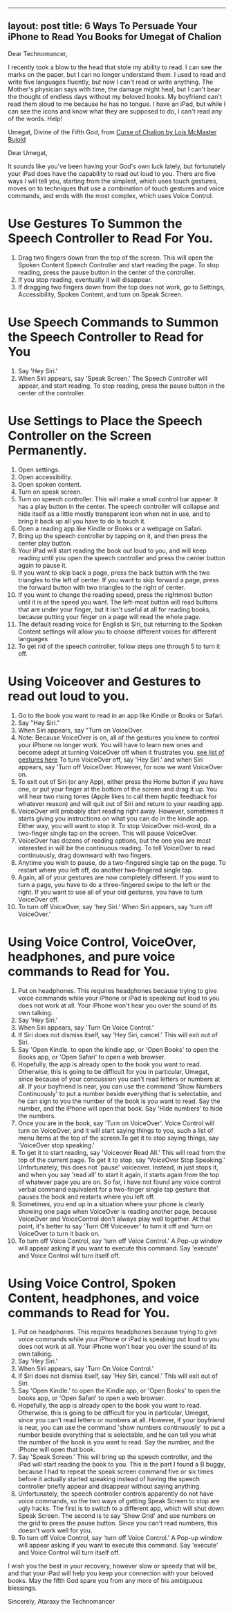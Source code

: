 
---
layout: post
title:  6 Ways To Persuade Your iPhone to Read You Books for Umegat of Chalion
---

Dear Technomancer, 

I recently took a blow to the head that stole my ability to read. I can see the marks on the paper, but I can no longer understand them. I used to read and write five languages fluently, but now I can't read or write anything. The Mother's physician says with time, the damage might heal, but I can't bear the thought of endless days without my beloved books. My boyfriend can't read them aloud to me because he has no tongue. I have an iPad, but while I can see the icons and know what they are supposed to do, I can't read any of the words. Help!

Umegat, Divine of the Fifth God, from [Curse of Chalion by Lois McMaster Bujold](https://www.goodreads.com/en/book/show/61886.The_Curse_of_Chalion)

Dear Umegat,

It sounds like you've been having your God's own luck lately, but fortunately your iPad does have the capability to read out loud to you. There are five ways I will tell you, starting from the simplest, which uses touch gestures, moves on to techniques that use a combination of touch gestures and voice commands, and ends with the most complex, which uses Voice Control. 

# Use Gestures To Summon the Speech Controller to Read For You.

1. Drag two fingers down from the top of the screen.  This will open the Spoken Content Speech Controller and start reading the page. To stop reading, press the pause button in the center of the controller.  
2. If you stop reading, eventually it will disappear. 
3. If dragging two fingers down from the top does not work, go to Settings, Accessibility, Spoken Content, and turn on Speak Screen.


# Use Speech Commands to Summon the Speech Controller to Read for You

1. Say 'Hey Siri.'
2. When Siri appears, say 'Speak Screen.' The Speech Controller will appear, and start reading. To stop reading, press the pause button in the center of the controller.  



# Use Settings to Place the Speech Controller on the Screen Permanently.

1. Open settings.
2. Open accessibility.
3. Open spoken content.
4. Turn on speak screen.
5. Turn on speech controller. This will make a small control bar appear.  It has a play button in the center.  The speech controller will collapse and hide itself as a little mostly transparent icon when not in use, and to bring it back up all you have to do is touch it. 
6. Open a reading app like Kindle or Books or a webpage on Safari.
7. Bring up the speech controller by tapping on it, and then press the center play button.
8. Your iPad will start reading the book out loud to you, and will keep reading until you open the speech controller and press the center button again to pause it.
9. If you want to skip back a page, press the back button with the two triangles to the left of center.  If you want to skip forward a page, press the forward button with two triangles to the right of center.  
10. If you want to change the reading speed, press the rightmost button until it is at the speed you want.  The left-most button will read buttons that are under your finger, but it isn't useful at all for reading books, because  putting your finger on a page will read the whole page.  
11. The default reading voice for English is Siri, but returning to the Spoken Content settings will allow you to choose different voices for different languages
12. To get rid of the speech controller, follow steps one through 5 to turn it off.

# Using Voiceover and Gestures to read out loud to you.

1. Go to the book you want to read in an app like Kindle or Books or Safari.
2. Say "Hey Siri."
3. When Siri appears, say "Turn on VoiceOver.  
4. Note: Because VoiceOver is on, all of the gestures you knew to control your iPhone no longer work. You will have to learn new ones and become adept at turning VoiceOver off when it frustrates you.  [see list of gestures here]( https://support.apple.com/guide/iphone/learn-voiceover-gestures-iph3e2e2281/ios) To turn VoiceOver off, say 'Hey Siri.' and when Siri appears, say 'Turn off VoiceOver. However, for now we want VoiceOver on.
5. To exit out of Siri (or any App), either press the Home button if you have one, or put your finger at the bottom of the screen and drag it up. You will hear two rising tones (Apple likes to call them haptic feedback for whatever reason) and will quit out of Siri and return to your reading app.
6. VoiceOver will probably start reading right away.  However, sometimes it starts giving you instructions on what you can do in the kindle app.  Either way, you will want to stop it. To stop VoiceOver mid-word, do a two-finger single tap on the screen.  This will pause VoiceOver.
7. VoiceOver has dozens of reading options, but the one you are most interested in will be the continuous reading.  To tell VoiceOver to read continuously, drag downward with two fingers.
8. Anytime you wish to pause, do a two-fingered single tap on the page. To restart where you left off, do another two-fingered single tap.
9. Again, all of your gestures are now completely different.   If you want to turn a page, you have to do a three-fingered swipe to the left or the right.  If you want to use all of your old gestures, you have to turn VoiceOver off.  
10. To turn off VoiceOver, say 'hey Siri.' When Siri appears, say 'turn off VoiceOver.'

# Using Voice Control, VoiceOver, headphones, and pure voice commands to Read for You.


1. Put on headphones.  This requires headphones because trying to give voice commands while your iPhone or iPad is speaking out loud to you does not work at all.  Your iPhone won't hear you over the sound of its own talking.
2. Say 'Hey Siri.'
3. When Siri appears, say 'Turn On Voice Control.'
4. If Siri does not dismiss itself, say 'Hey Siri, cancel.' This will exit out of Siri.
5. Say 'Open Kindle. to open the kindle app, or 'Open Books' to open the Books app, or 'Open Safari' to open a web browser.
6. Hopefully, the app is already open to the book you want to read.  Otherwise, this is going to be difficult for you in particular, Umegat, since because of your concussion you can't read letters or numbers at all. If your boyfriend is near, you can use the command 'Show Numbers Continuously' to put a number beside everything that is selectable, and he can sign to you the number of the book is you want to read.  Say the number, and the iPhone will open that book.  Say 'Hide numbers' to hide the numbers.
7. Once you are in the book, say 'Turn on VoiceOver'.  Voice Control will turn on VoiceOver, and it will start saying things to you, such a list of menu items at the top of the screen.To get it to stop saying things, say 'VoiceOver stop speaking.' 
8. To get it to start reading, say 'Voiceover Read All.'   This will read from the top of the current page.  To get it to stop, say 'VoiceOver Stop Speaking.'  Unfortunately, this does not 'pause' voiceover. Instead, in just stops it, and when you say 'read all' to start it again, it starts again from the top of whatever page you are on.  So far, I have not found any voice control verbal command equivalent for a two-finger single tap gesture that pauses the book and restarts where you left off. 
9. Sometimes, you end up in a situation where your phone is clearly showing one page when VoiceOver is reading another page, because VoiceOver and VoiceControl don't always play well together.  At that point, it's better to say 'Turn Off Voiceover' to turn it off and 'turn on VoiceOver to turn it back on.
10. To turn off Voice Control, say 'turn off Voice Control.' A Pop-up window will appear asking if you want to execute this command. Say 'execute' and Voice Control will turn itself off.

# Using Voice Control, Spoken Content, headphones, and voice commands to Read for You.



1. Put on headphones.  This requires headphones because trying to give voice commands while your iPhone or iPad is speaking out loud to you does not work at all.  Your iPhone won't hear you over the sound of its own talking.
2. Say 'Hey Siri.'
3. When Siri appears, say 'Turn On Voice Control.'
4. If Siri does not dismiss itself, say 'Hey Siri, cancel.' This will exit out of Siri.
5. Say 'Open Kindle.' to open the Kindle app, or 'Open Books' to open the books app, or 'Open Safari' to open a web browser.
6. Hopefully, the app is already open to the book you want to read.  Otherwise, this is going to be difficult for you in particular, Umegat, since you can't read letters or numbers at all. However, if your boyfriend is near, you can use the command 'show numbers continuously' to put a number beside everything that is selectable, and he can tell you what the number of the book is you want to read.  Say the number, and the iPhone will open that book.  
7. Say 'Speak Screen.' This will bring up the speech controller, and the iPad will start reading the book to you.  This is the part I found a B buggy, because I had to repeat the speak screen command five or six times before it actually started speaking instead of having the speech controller briefly appear and disappear without saying anything.
8. Unfortunately, the speech controller controls apparently do not have voice commands, so the two ways of getting Speak Screen to stop are ugly hacks. The first is to switch to a different app, which will shut down Speak Screen.  The second is to say 'Show Grid' and use numbers on the grid to press the pause button.  Since you can't read numbers, this doesn't work well for you. 
9. To turn off Voice Control, say 'turn off Voice Control.' A Pop-up window will appear asking if you want to execute this command. Say 'execute' and Voice Control will turn itself off.

I wish you the best in your recovery, however slow or speedy that will be, and that your iPad will help you keep your connection with your beloved books.  May the fifth God spare you from any more of his ambiguous blessings.

Sincerely,
Ataraxy the Technomancer




